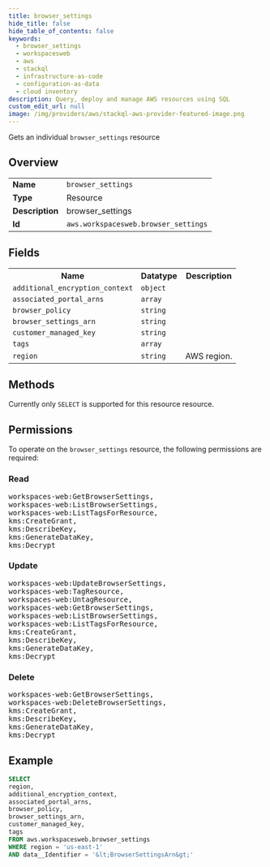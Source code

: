 ```yaml
---
title: browser_settings
hide_title: false
hide_table_of_contents: false
keywords:
  - browser_settings
  - workspacesweb
  - aws
  - stackql
  - infrastructure-as-code
  - configuration-as-data
  - cloud inventory
description: Query, deploy and manage AWS resources using SQL
custom_edit_url: null
image: /img/providers/aws/stackql-aws-provider-featured-image.png
---
```

Gets an individual <code>browser_settings</code> resource

## Overview
<table><tbody>
<tr><td><b>Name</b></td><td><code>browser_settings</code></td></tr>
<tr><td><b>Type</b></td><td>Resource</td></tr>
<tr><td><b>Description</b></td><td>browser_settings</td></tr>
<tr><td><b>Id</b></td><td><code>aws.workspacesweb.browser_settings</code></td></tr>
</tbody></table>

## Fields
<table><tbody>
<tr><th>Name</th><th>Datatype</th><th>Description</th></tr>
<tr><td><code>additional_encryption_context</code></td><td><code>object</code></td><td></td></tr>
<tr><td><code>associated_portal_arns</code></td><td><code>array</code></td><td></td></tr>
<tr><td><code>browser_policy</code></td><td><code>string</code></td><td></td></tr>
<tr><td><code>browser_settings_arn</code></td><td><code>string</code></td><td></td></tr>
<tr><td><code>customer_managed_key</code></td><td><code>string</code></td><td></td></tr>
<tr><td><code>tags</code></td><td><code>array</code></td><td></td></tr>
<tr><td><code>region</code></td><td><code>string</code></td><td>AWS region.</td></tr>

</tbody></table>

## Methods
Currently only <code>SELECT</code> is supported for this resource resource.

## Permissions

To operate on the <code>browser_settings</code> resource, the following permissions are required:

### Read
<pre>
workspaces-web:GetBrowserSettings,
workspaces-web:ListBrowserSettings,
workspaces-web:ListTagsForResource,
kms:CreateGrant,
kms:DescribeKey,
kms:GenerateDataKey,
kms:Decrypt</pre>

### Update
<pre>
workspaces-web:UpdateBrowserSettings,
workspaces-web:TagResource,
workspaces-web:UntagResource,
workspaces-web:GetBrowserSettings,
workspaces-web:ListBrowserSettings,
workspaces-web:ListTagsForResource,
kms:CreateGrant,
kms:DescribeKey,
kms:GenerateDataKey,
kms:Decrypt</pre>

### Delete
<pre>
workspaces-web:GetBrowserSettings,
workspaces-web:DeleteBrowserSettings,
kms:CreateGrant,
kms:DescribeKey,
kms:GenerateDataKey,
kms:Decrypt</pre>


## Example
```sql
SELECT
region,
additional_encryption_context,
associated_portal_arns,
browser_policy,
browser_settings_arn,
customer_managed_key,
tags
FROM aws.workspacesweb.browser_settings
WHERE region = 'us-east-1'
AND data__Identifier = '&lt;BrowserSettingsArn&gt;'
```
